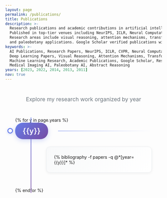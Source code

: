 ```yaml
---
layout: page
permalink: /publications/
title: Publications
description: >-
  Research publications and academic contributions in artificial intelligence, computer vision, and machine learning. 
  Published in top-tier venues including NeurIPS, ICLR, Neural Computation, CVPR workshops, and specialized conferences. 
  Research areas include visual reasoning, attention mechanisms, transformer architectures, cognitive AI, medical imaging, 
  and paleobotany applications. Google Scholar verified publications with international collaborations.
keywords: >-
  AI Publications, Research Papers, NeurIPS, ICLR, CVPR, Neural Computation, Computer Vision Research, 
  Deep Learning Papers, Visual Reasoning, Attention Mechanisms, Transformer Architecture, Cognitive AI, 
  Machine Learning Research, Academic Publications, Google Scholar, ResearchGate, AI Conference Papers, 
  Medical Imaging AI, Paleobotany AI, Abstract Reasoning
years: [2023, 2022, 2014, 2013, 2011]
nav: true
---
```


<!-- JSON-LD Structured Data for Publications -->
<script type="application/ld+json">
{
  "@context": "https://schema.org",
  "@type": "Person",
  "name": "Mohit Vaishnav",
  "identifier": {
    "@type": "PropertyValue",
    "propertyID": "Google Scholar",
    "value": "jGOzdbgAAAAJ"
  },
  "sameAs": [
    "https://scholar.google.com/citations?user=jGOzdbgAAAAJ",
    "https://www.researchgate.net/profile/Mohit-Vaishnav-2"
  ],
  "author": {
    "@type": "Person",
    "name": "Mohit Vaishnav"
  },
  "keywords": [
    "Artificial Intelligence",
    "Machine Learning", 
    "Computer Vision",
    "Visual Reasoning",
    "Attention Mechanisms",
    "Transformer Architecture",
    "Cognitive AI",
    "Deep Learning"
  ],
  "description": "Research publications in artificial intelligence and computer vision, published in top-tier conferences and journals including NeurIPS, ICLR, and Neural Computation"
}
</script>

<div class="publications-container">
  <div class="publications-header">
    <p class="publications-subtitle">Explore my research work organized by year</p>
  </div>

  <div class="publications-timeline">
    {% for y in page.years %}
      <div class="year-section" data-year="{{y}}">
        <div class="year-header">
          <h2 class="year-title">{{y}}</h2>
          <div class="year-line"></div>
        </div>
        <div class="publications-content">
          {% bibliography -f papers -q @*[year={{y}}]* %}
        </div>
      </div>
    {% endfor %}
  </div>
</div>

<style>
  .publications-container {
    max-width: 1000px;
    margin: 0 auto;
    padding: 2rem;
    font-family: -apple-system, BlinkMacSystemFont, 'Segoe UI', Roboto, Oxygen, Ubuntu, Cantarell, sans-serif;
  }

  .publications-header {
    text-align: center;
    margin-bottom: 3rem;
  }

  .publications-subtitle {
    color: #6c757d;
    font-size: 1.1rem;
    margin: 0;
    font-weight: 400;
  }

  html[data-theme='dark'] .publications-subtitle {
    color: #aaa;
  }

  .publications-timeline {
    position: relative;
  }

  .publications-timeline::before {
    content: '';
    position: absolute;
    left: 50px;
    top: 0;
    bottom: 0;
    width: 2px;
    background: linear-gradient(180deg, #667eea 0%, #764ba2 100%);
    border-radius: 1px;
  }

  html[data-theme='dark'] .publications-timeline::before {
    background: linear-gradient(180deg, var(--global-theme-color) 0%, #764ba2 100%);
  }

  .year-section {
    margin-bottom: 3rem;
    position: relative;
  }

  .year-header {
    display: flex;
    align-items: center;
    margin-bottom: 1.5rem;
    position: relative;
  }

    .year-title {
    background: linear-gradient(135deg, #667eea 0%, #764ba2 100%);
    color: white;
    padding: 0.75rem 1.5rem;
    border-radius: 25px;
    margin: 0;
    font-size: 1.5rem;
    font-weight: 600;
    box-shadow: 0 4px 15px rgba(102, 126, 234, 0.3);
    position: relative;
    z-index: 2;
  }

  html[data-theme='dark'] .year-title {
    background: linear-gradient(135deg, var(--global-theme-color) 0%, #764ba2 100%);
  }

  .year-title::before {
    content: '';
    position: absolute;
    left: -25px;
    top: 50%;
    transform: translateY(-50%);
    width: 12px;
    height: 12px;
    background: white;
    border: 3px solid #667eea;
    border-radius: 50%;
    box-shadow: 0 2px 8px rgba(102, 126, 234, 0.3);
  }

  html[data-theme='dark'] .year-title::before {
    background: var(--global-card-bg-color);
    border: 3px solid var(--global-theme-color);
  }

  .year-line {
    flex: 1;
    height: 1px;
    background: linear-gradient(90deg, #667eea 0%, transparent 100%);
    margin-left: 2rem;
  }

  html[data-theme='dark'] .year-line {
    background: linear-gradient(90deg, var(--global-theme-color) 0%, transparent 100%);
  }

  .publications-content {
    margin-left: 100px;
    padding: 1.5rem;
    background: linear-gradient(135deg, #f8f9fa 0%, #ffffff 100%);
    border-radius: 12px;
    border: 1px solid #e9ecef;
    box-shadow: 0 4px 15px rgba(0, 0, 0, 0.05);
  }

  html[data-theme='dark'] .publications-content {
    background: linear-gradient(135deg, var(--global-card-bg-color) 0%, #2a2a2a 100%);
    border: 1px solid #333;
    box-shadow: 0 4px 15px rgba(0, 0, 0, 0.3);
  }

  .year-line {
    flex: 1;
    height: 1px;
    background: linear-gradient(90deg, #667eea 0%, transparent 100%);
    margin-left: 2rem;
  }

  .publications-content {
    margin-left: 100px;
    padding: 1.5rem;
    background: linear-gradient(135deg, #f8f9fa 0%, #ffffff 100%);
    border-radius: 12px;
    border: 1px solid #e9ecef;
    box-shadow: 0 2px 8px rgba(0, 0, 0, 0.06);
    transition: all 0.3s ease;
  }

  .publications-content:hover {
    box-shadow: 0 8px 25px rgba(0, 0, 0, 0.1);
    transform: translateY(-2px);
  }

  html[data-theme='dark'] .publications-content:hover {
    box-shadow: 0 8px 25px rgba(0, 0, 0, 0.4);
  }

  /* Style bibliography entries */
  .publications-content .bibliography {
    margin: 0;
  }

  .publications-content .bibliography li {
    margin-bottom: 1.5rem;
    padding: 1rem;
    background: white;
    border-radius: 8px;
    border: 1px solid #f0f0f0;
    transition: all 0.3s ease;
    list-style: none;
  }

  html[data-theme='dark'] .publications-content .bibliography li {
    background: var(--global-bg-color);
    border: 1px solid #444;
  }

  .publications-content .bibliography li:hover {
    border-color: #667eea;
    box-shadow: 0 4px 12px rgba(102, 126, 234, 0.1);
  }

  html[data-theme='dark'] .publications-content .bibliography li:hover {
    border-color: var(--global-theme-color);
    box-shadow: 0 4px 12px rgba(0, 0, 0, 0.3);
  }

  .publications-content .bibliography li:last-child {
    margin-bottom: 0;
  }

  /* Enhanced typography for publication entries */
  .publications-content .title {
    font-weight: 600;
    color: #2c3e50;
    font-size: 1.1rem;
    line-height: 1.4;
    margin-bottom: 0.5rem;
  }

  html[data-theme='dark'] .publications-content .title {
    color: var(--global-text-color);
  }

  .publications-content .author {
    color: #495057;
    margin-bottom: 0.25rem;
  }

  html[data-theme='dark'] .publications-content .author {
    color: var(--global-text-color);
  }

  .publications-content .periodical {
    color: #667eea;
    font-style: italic;
    font-weight: 500;
  }

  html[data-theme='dark'] .publications-content .periodical {
    color: var(--global-theme-color);
  }

  @media (max-width: 768px) {
    .publications-container {
      padding: 1rem;
    }

    .publications-timeline::before {
      left: 20px;
    }

    .year-title {
      font-size: 1.25rem;
      padding: 0.5rem 1rem;
    }

    .year-title::before {
      left: -35px;
    }

    .publications-content {
      margin-left: 60px;
    }

    .year-line {
      display: none;
    }
  }
</style>
